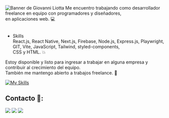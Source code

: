 <img src="https://github.com/gioliotta/portfolio-gioliotta/blob/trunk/src/img/banner.webp" alt="Banner de Giovanni Liotta">
Me encuentro trabajando como desarrollador freelance en equipo con programadores y diseñadores,
<br /> en aplicaciones web. 💻
<br /><br />

- Skills <br />
    React.js, React Native, Next.js, Firebase, Node.js, Express.js, Playwright,
<br />     GIT, Vite, JavaScript, Tailwind, styled-components, 
<br />     CSS y HTML. 💥

Estoy disponible y listo para ingresar a trabajar en alguna empresa y contribuir al crecimiento del equipo. 
<br /> También me mantengo abierto a trabajos freelance. :rocket:

[![My Skills](https://skillicons.dev/icons?i=react,nodejs,express,mongo,firebase,js,git,tailwind,css,html&perline=5)](https://skillicons.dev)
## Contacto 📱:
<a href="https://www.linkedin.com/in/giovanniliotta/" target="_blank"><img src="https://img.shields.io/badge/LinkedIn-0077B5?style=for-the-badge&logo=linkedin&logoColor=white" /></a>
<a href="mailto:gioliotta.io@gmail.com" target="_blank"><img src="https://img.shields.io/badge/Gmail-D14836?style=for-the-badge&logo=gmail&logoColor=white" /></a>
<a href="https://t.me/gixi_lym" target="_blank"><img src="https://img.shields.io/badge/Telegram-2CA5E0?style=for-the-badge&logo=telegram&logoColor=white" /></a>






 

